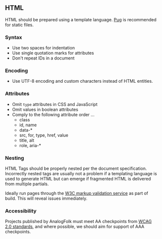 ## HTML

HTML should be prepared using a template language. [Pug][pug] is recommended
for static files.

### Syntax

- Use two spaces for indentation
- Use single quotation marks for attributes
- Don't repeat IDs in a document

### Encoding

- Use UTF-8 encoding and custom characters instead of HTML entities.

### Attributes

- Omit `type` attributes in CSS and JavaScript
- Omit values in boolean attributes
- Comply to the following attribute order ...
  - class
  - id, name
  - data-*
  - src, for, type, href, value
  - title, alt
  - role, aria-*

### Nesting

HTML Tags should be properly nested per the document specification.
Incorrectly nested tags are usually not a problem if a templating language 
is used to generate HTML but can emerge if fragmented HTML is delivered from
multiple partials.

Ideally run pages through the [W3C markup validation service][w3c-validation] as part of build. This will reveal issues immediately.

### Accessibility

Projects published by AnalogFolk must meet AA checkpoints from 
[WCAG 2.0 standards][wcag], and where possible, we should aim for support 
of AAA checkpoints.

[pug]: https://pugjs.org/api/getting-started.html
[w3c-validation]: https://validator.w3.org/
[wcag]: https://www.w3.org/TR/WCAG20/
